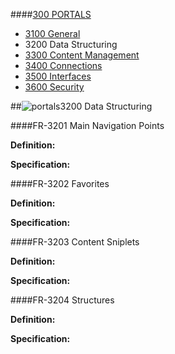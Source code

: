 ####[300 PORTALS](https://github.com/massiveart/sulu-docs/tree/master/system-requirements/300-portals "300 PORTALS")

* [3100 General](https://github.com/massiveart/sulu-docs/tree/master/system-requirements/300-portals/general.md "3100 General")
* 3200 Data Structuring
* [3300 Content Management](https://github.com/massiveart/sulu-docs/tree/master/system-requirements/300-portals/content-management.md "3300 Content Management")
* [3400 Connections](https://github.com/massiveart/sulu-docs/tree/master/system-requirements/300-portals/connections.md "3400 Connections")
* [3500 Interfaces](https://github.com/massiveart/sulu-docs/tree/master/system-requirements/300-portals/interfaces.md "3500 Interfaces")
* [3600 Security](https://github.com/massiveart/sulu-docs/tree/master/system-requirements/300-portals/security.md "3600 Security")

##![portals](https://raw.github.com/massiveart/sulu-docs/master/system-requirements/images/portals.png)3200 Data Structuring

####FR-3201 Main Navigation Points

**Definition:**

**Specification:**

####FR-3202 Favorites

**Definition:**

**Specification:**

####FR-3203 Content Sniplets

**Definition:**

**Specification:**

####FR-3204 Structures

**Definition:**

**Specification:**
